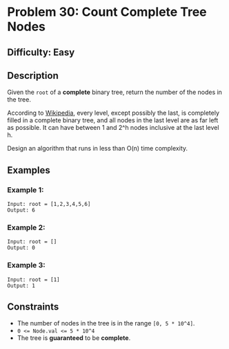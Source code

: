 # Problem 30: Count Complete Tree Nodes

## Difficulty: Easy

## Description
Given the `root` of a **complete** binary tree, return the number of the nodes in the tree.

According to [Wikipedia](http://en.wikipedia.org/wiki/Binary_tree#Types_of_binary_trees), every level, except possibly the last, is completely filled in a complete binary tree, and all nodes in the last level are as far left as possible. It can have between 1 and 2^h nodes inclusive at the last level h.

Design an algorithm that runs in less than O(n) time complexity.

## Examples

### Example 1:
```
Input: root = [1,2,3,4,5,6]
Output: 6
```

### Example 2:
```
Input: root = []
Output: 0
```

### Example 3:
```
Input: root = [1]
Output: 1
```

## Constraints
- The number of nodes in the tree is in the range `[0, 5 * 10^4]`.
- `0 <= Node.val <= 5 * 10^4`
- The tree is **guaranteed** to be **complete**.
